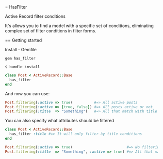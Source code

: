 = HasFilter

Active Record filter conditions

It's allows you to find a model with a specific set of conditions, eliminating complex set of filter conditions in filter forms.


== Getting started

Install - Gemfile

`gem has_filter`


`$ bundle install`


```ruby
class Post < ActiveRecord::Base
  has_filter
end
```

And now you can use:

```ruby
Post.filtering(:active => true)          #=> All active posts
Post.filtering(:active => [true, false]) #=> All posts active or not
Post.filtering(:title  => "Something")   #=> All that match with title Something (title like %Something%)
```
You can also specify what attributes should be filtered

```ruby
class Post < ActiveRecord::Base
  has_filter :title #=> It will only filter by title conditions
end
```

```ruby
Post.filtering(:active => true)                         #=> No filtering
Post.filtering(:title  => "Something", :active => true) #=> All that match with title Something (title like %Something%) ignoring active condition
```


